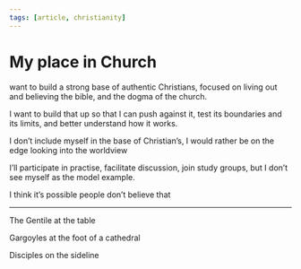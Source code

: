 ```yaml
---
tags: [article, christianity]
---
```


# My place in Church

want to build a strong base of authentic Christians, focused on living out and believing the bible, and the dogma of the church.

I want to build that up so that I can push against it, test its boundaries and its limits, and better understand how it works.

I don’t include myself in the base of Christian’s, I would rather be on the edge looking into the worldview

I’ll participate in practise, facilitate discussion, join study groups, but I don’t see myself as  the model example.

I think it’s possible people don’t believe that

---

The Gentile at the table

Gargoyles at the foot of a cathedral

Disciples on the sideline
